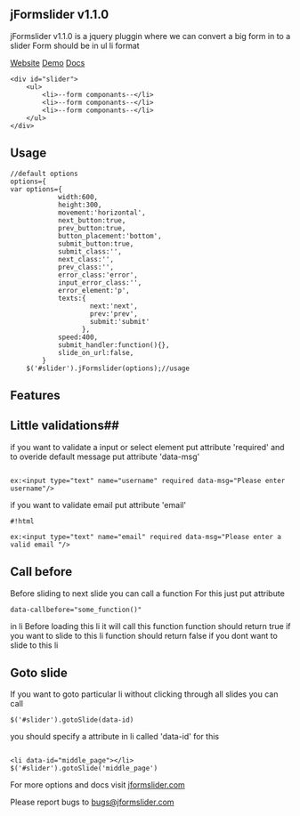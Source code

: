 ## **jFormslider v1.1.0** ##

jFormslider v1.1.0 is a jquery pluggin where we can convert a big form in to a slider
Form should be in ul li format

[Website](http://jformslider.com)
[Demo](http://jformslider.com/#demo)
[Docs](http://jformslider.com/docs)
```
<div id="slider">
	<ul>
		<li>--form componants--</li>
		<li>--form componants--</li>
		<li>--form componants--</li>
	</ul>
</div>
```
## **Usage** ##
```
//default options
options={
var options={
            width:600,
            height:300,
            movement:'horizontal',
            next_button:true,
            prev_button:true,
            button_placement:'bottom',
            submit_button:true,
            submit_class:'',
            next_class:'',
            prev_class:'',
            error_class:'error',
            input_error_class:'',
            error_element:'p',
            texts:{
                    next:'next',
                    prev:'prev',
                    submit:'submit'
                  },
            speed:400,
            submit_handler:function(){},
            slide_on_url:false,
        }	
	$('#slider').jFormslider(options);//usage
```

## **Features** ##
## **Little validations**##
if you want to validate a input or select element put attribute 'required' and to overide default message put attribute 'data-msg'

```

ex:<input type="text" name="username" required data-msg="Please enter username"/>
```

if you want to validate email put attribute 'email'

```
#!html

ex:<input type="text" name="email" required data-msg="Please enter a valid email "/>
```

## **Call before** ##

Before sliding to next slide you can call a function For this just put attribute

```
data-callbefore="some_function()" 
```

in li Before loading this li it will call this function function should return true if you want to slide to this li function should return false if you dont want to slide to this li

## **Goto slide** ##
If you want to goto particular li without clicking through all slides you can call

```
$('#slider').gotoSlide(data-id)
```

you should specify a attribute in li called 'data-id' for this

```

<li data-id="middle_page"></li>
$('#slider').gotoSlide('middle_page')
```
For more options and docs visit [jformslider.com](http://jformslider.com/)

Please report bugs to bugs@jformslider.com
